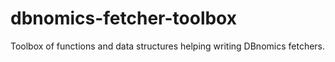 # dbnomics-fetcher-toolbox

Toolbox of functions and data structures helping writing DBnomics fetchers.